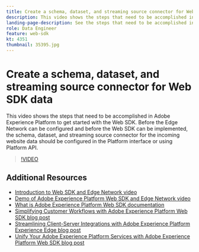 ```yaml
---
title: Create a schema, dataset, and streaming source connector for Web SDK data
description: This video shows the steps that need to be accomplished in Adobe Experience Platform to get started with the Web SDK. Before the Edge Network can be configured and before the Web SDK can be implemented, the schema, dataset, and streaming source connector for the incoming website data should be configured in the Platform interface or using Platform API.
landing-page-description: See the steps that need to be accomplished in Adobe Experience Platform interface to get started with the Web SDK. 
role: Data Engineer
feature: web-sdk
kt: 4351
thumbnail: 35395.jpg
---
```


# Create a schema, dataset, and streaming source connector for Web SDK data

This video shows the steps that need to be accomplished in Adobe Experience Platform to get started with the Web SDK. Before the Edge Network can be configured and before the Web SDK can be implemented, the schema, dataset, and streaming source connector for the incoming website data should be configured in the Platform interface or using Platform API.

>[!VIDEO](https://video.tv.adobe.com/v/35395?quality=12&learn=on)

## Additional Resources

* [Introduction to Web SDK and Edge Network video](introduction-to-web-sdk-and-edge-network.md)
* [Demo of Adobe Experience Platform Web SDK and Edge Network video](demo-of-web-sdk-and-edge-network.md)
* [What is Adobe Experience Platform Web SDK documentation](https://docs.adobe.com/content/help/en/experience-platform/edge/home.html)
* [Simplifying Customer Workflows with Adobe Experience Platform Web SDK blog post](https://medium.com/adobetech/simplifying-customer-workflows-with-adobe-experience-platform-web-sdk-4e54fe134f4a)
* [Streamlining Client-Server Integrations with Adobe Experience Platform Experience Edge blog post](https://medium.com/adobetech/streamlining-client-server-integrations-with-adobe-experience-platform-experience-edge-1caaef887172)
* [Unify Your Adobe Experience Platform Services with Adobe Experience Platform Web SDK blog post](https://medium.com/adobetech/unify-your-adobe-experience-platform-services-with-adobe-experience-platform-web-sdk-75cf6851a9fc)